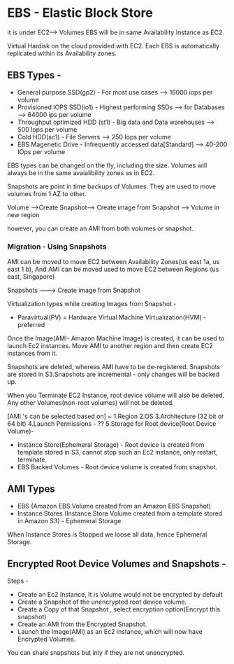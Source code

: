 # EBS - Elastic Block Store
it is under EC2--> Volumes
EBS will be in same Availability Instance as EC2.

Virtual Hardisk on the cloud provided with EC2. Each EBS is automatically replicated within its Availability zones.

## EBS Types -

- General purpose SSD(gp2) - For most use cases --> 16000 iops per volume
- Provisioned IOPS SSD(io1) - Highest performing SSDs --> for Databases --> 64000 ips per volume
- Throughput optimized HDD (st1) - Big data and Data warehouses --> 500 Iops per volume
- Cold HDD(sc1) - File Servers --> 250 Iops per volume
- EBS Magenetic Drive - Infrequently accessed data[Standard] --> 40-200 IOps per volume

EBS types can be changed on the fly, including the size. Volumes will always be in the same avaialibility zones as in EC2.


Snapshots are point in time backups of Volumes. They are used to move volumes from 1 AZ to other.

Volume -->Create Snapshot--> Create image from Snapshot --> Volume in new region

however, you can create an AMI from both volumes or snapshot.

### Migration - Using Snapshots
AMI can be moved to move EC2 between Availability Zones(us east 1a, us east 1 b), And
AMI can be moved used to move EC2 between Regions  (us east, Singapore)

Snapshots ---> Create image from Snapshot 

Virtualization types while creating Images from Snapshot -
- Paravirtual(PV)
= Hardware Virtual Machine Virtualization(HVM) - preferred

Once the Image(AMI- Amazon Machine Image) is created, it can be used to launch Ec2 instances. Move AMI to another region and then create EC2 instances from it.

Snapshots are deleted, whereas AMI have to be de-registered.
Snapshots are stored in S3.Snapshots are incremental - only changes will be backed up.

When you Terminate EC2 Instance, root device volume will also be deleted. Any other Volumes(non-root volumes) will not be deleted.


[AMI 's can be selected based on] ~
1.Region
2.OS
3.Architecture (32 bit or 64 bit)
4.Launch Permissions - ??
5.Storage for Root device(Root Device Volume)-
  - Instance Store(Ephemeral Storage) - Root device is created from template stored in S3, cannot stop such an Ec2 instance, only restart, terminate.
  - EBS Backed Volumes - Root device volume is created from snapshot.

  

## AMI Types
- EBS (Amazon EBS Volume created from an Amazon EBS Snapshot)
- Instance Stores (Instance Store Volume created from a template stored in Amazon S3) - Ephemeral Storage

When  Instance Stores is Stopped we loose all data, hence Ephemeral Storage.


## Encrypted Root Device Volumes and Snapshots -
Steps -
- Create an Ec2 Instance, It is Volume would not be encrypted by default
- Create a Snapshot of the unencrypted root device volume.
- Create a Copy of that Snapshot , select encryption option(Encrypt this snapshot)
- Create an AMI from the Encrypted Snapshot.
- Launch the Image(AMI) as an Ec2 instance, which will now have Encrypted Volumes.


You can share snapshots but inly if they are not unencrypted.





